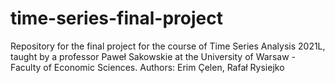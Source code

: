 # time-series-final-project
Repository for the final project for the course of Time Series Analysis 2021L, taught by a professor Paweł Sakowskie at the University of Warsaw - Faculty of Economic Sciences.
Authors: Erim Çelen, Rafał Rysiejko
